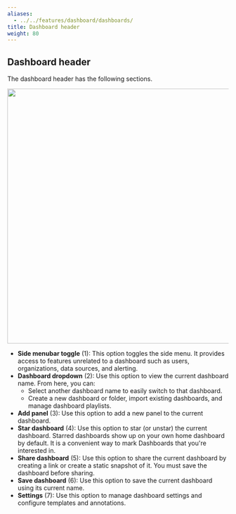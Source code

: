 ```yaml
---
aliases:
  - ../../features/dashboard/dashboards/
title: Dashboard header
weight: 80
---
```


## Dashboard header

The dashboard header has the following sections.

<img class="no-shadow" src="/static/img/docs/v50/top_nav_annotated.png" width="580px">

- **Side menubar toggle** (1): This option toggles the side menu. It provides access to features unrelated to a dashboard such as users, organizations, data sources, and alerting.
- **Dashboard dropdown** (2): Use this option to view the current dashboard name. From here, you can:
  - Select another dashboard name to easily switch to that dashboard.
  - Create a new dashboard or folder, import existing dashboards, and manage dashboard playlists.
- **Add panel** (3): Use this option to add a new panel to the current dashboard.
- **Star dashboard** (4): Use this option to star (or unstar) the current dashboard. Starred dashboards show up on your own home dashboard by default. It is a convenient way to mark Dashboards that you're interested in.
- **Share dashboard** (5): Use this option to share the current dashboard by creating a link or create a static snapshot of it. You must save the dashboard before sharing.
- **Save dashboard** (6): Use this option to save the current dashboard using its current name.
- **Settings** (7): Use this option to manage dashboard settings and configure templates and annotations.
